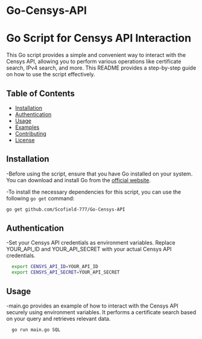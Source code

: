 # Go-Censys-API
# Go Script for Censys API Interaction

This Go script provides a simple and convenient way to interact with the Censys API, allowing you to perform various operations like certificate search, IPv4 search, and more. This README provides a step-by-step guide on how to use the script effectively.

## Table of Contents

- [Installation](#installation)
- [Authentication](#authentication)
- [Usage](#usage)
- [Examples](#examples)
- [Contributing](#contributing)
- [License](#license)

## Installation

-Before using the script, ensure that you have Go installed on your system. You can download and install Go from the [official website](https://golang.org/dl/).

-To install the necessary dependencies for this script, you can use the following `go get` command:

  ```sh
  go get github.com/Scofield-777/Go-Censys-API
```

## Authentication
-Set your Censys API credentials as environment variables. Replace YOUR_API_ID and YOUR_API_SECRET with your actual Censys API credentials.
```sh
  export CENSYS_API_ID=YOUR_API_ID
  export CENSYS_API_SECRET=YOUR_API_SECRET
```
## Usage
-main.go provides an example of how to interact with the Censys API securely using environment variables. It performs a certificate search based on your query and retrieves relevant data.
```sh
  go run main.go SQL
```
